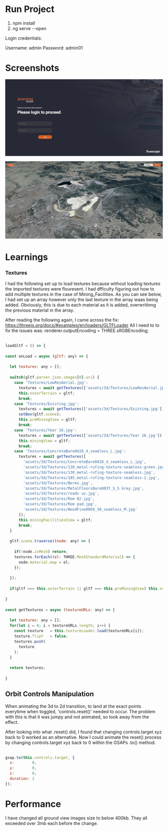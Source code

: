 # Run Project

1) npm install
2) ng serve --open

Login credentials:

Username: admin
Password: admin01

# Screenshots

![alt text](https://github.com/jessehhydee/bowdens-silver-mine/blob/main/src/assets/screenshots/landing.png?raw=true)

![alt text](https://github.com/jessehhydee/bowdens-silver-mine/blob/main/src/assets/screenshots/terrain.png?raw=true)

# Learnings

### Textures

I had the following set up to load textures because without loading textures the imported textures were flouresent.
I had dfficulty figuring out how to add multiple textures in the case of Mining_Facilities.
As you can see below, I had set up an array however only the last texture in the array waas being added.
Obviously, this is due to each material as it is added, overwritinng the previous material in the array.

After reading the following again, I came across the fix: https://threejs.org/docs/#examples/en/loaders/GLTFLoader
All I need to to fix the issues was: renderer.outputEncoding = THREE.sRGBEncoding;

```javascript

loadGltf = () => {

const onLoad = async (gltf: any) => {

  let textures: any = [];

  switch(gltf.parser.json.images[0].uri) {
    case 'Textures/LowResAerial.jpg':
      textures = await getTextures(['assets/3d/Textures/LowResAerial.jpg']);
      this.outerTerrain = gltf;
      break;
    case 'Textures/Existing.jpg':
      textures = await getTextures(['assets/3d/Textures/Existing.jpg']);
      setBox(gltf.scene);
      this.preMiningView = gltf;
      break;
    case 'Textures/Year 16.jpg':
      textures = await getTextures(['assets/3d/Textures/Year 16.jpg']);
      this.miningView = gltf;
      break;
    case 'Textures/ConcreteBare0428_4_seamless_L.jpg':
      textures = await getTextures([
        'assets/3d/Textures/ConcreteBare0428_4_seamless_L.jpg',
        'assets/3d/Textures/130_metal-rufing-texture-seamless-green.jpg',
        'assets/3d/Textures/130_metal-rufing-texture-seamless.jpg',
        'assets/3d/Textures/185_metal-rufing-texture-seamless-2.jpg',
        'assets/3d/Textures/Berms.jpg',
        'assets/3d/Textures/MetalFloorsBare0037_5_S Grey.jpg',
        'assets/3d/Textures/roads uv.jpg',
        'assets/3d/Textures/Rom 02.jpg',
        'assets/3d/Textures/Rom pad.jpg',
        'assets/3d/Textures/WoodFine0058_30_seamless_M.jpg' 
      ]);
      this.miningFacilitiesView = gltf;
      break;
  }

  gltf.scene.traverse((node: any) => { 
        
    if(!node.isMesh) return;
    textures.forEach((el: THREE.MeshStandardMaterial) => {
      node.material.map = el;
    });

  });

  if(gltf === this.outerTerrain || gltf === this.preMiningView) this.scene.add(gltf.scene);

}

const getTextures = async (textureURLs: any) => {

  let textures: any = [];
  for(let i = 0; i < textureURLs.length; i++) {
    const texture   = this.textureLoader.load(textureURLs[i]);
    texture.flipY   = false;
    textures.push(
      texture
    );
  }

  return textures;
  
}

```

## Orbit Controls Manipulation

When animating the 3d to 2d transition, to land at the exact points everytime when toggled, 'controls.reset()' needed to occur.
The problem with this is that it was jumpy and not animated, so took away from the effect. 

After looking into what .reset() did, I found that changing controls.target xyz back to 0 worked as an alternative.
Now I could animate the reset() process by changing controls.target xyz back to 0 within the GSAPs .to() method.

```javascript

gsap.to(this.controls.target, {
  x:        0, 
  y:        0, 
  z:        0, 
  duration: 2
});

```

# Performance

I have changed all ground view images size to below 400kb.
They all exceeded over 3mb each before the change.
